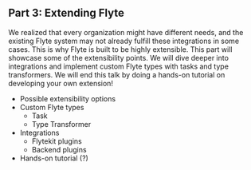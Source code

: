 ## Part 3: Extending Flyte

We realized that every organization might have different needs, and the existing Flyte system may not already fulfill these integrations in some cases. This is why Flyte is built to be highly extensible. This part will showcase some of the extensibility points. We will dive deeper into integrations and implement custom Flyte types with tasks and type transformers. We will end this talk by doing a hands-on tutorial on developing your own extension!

- Possible extensibility options
- Custom Flyte types
  - Task
  - Type Transformer
- Integrations
  - Flytekit plugins
  - Backend plugins
- Hands-on tutorial (?)
